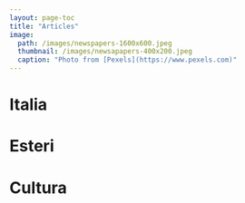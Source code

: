 ```yaml
---
layout: page-toc
title: "Articles"
image:
  path: /images/newspapers-1600x600.jpeg
  thumbnail: /images/newsapapers-400x200.jpeg
  caption: "Photo from [Pexels](https://www.pexels.com)"
---
```


# Italia

# Esteri

# Cultura
